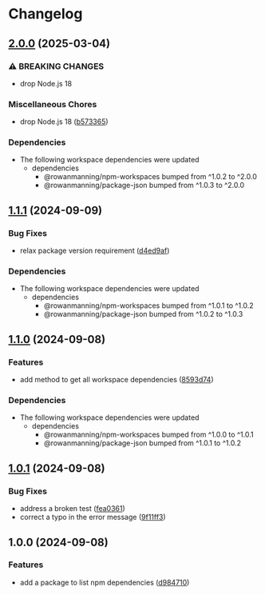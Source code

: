 # Changelog

## [2.0.0](https://github.com/rowanmanning/repo-tools/compare/npm-dependencies-v1.1.1...npm-dependencies-v2.0.0) (2025-03-04)


### ⚠ BREAKING CHANGES

* drop Node.js 18

### Miscellaneous Chores

* drop Node.js 18 ([b573365](https://github.com/rowanmanning/repo-tools/commit/b573365908e23999791e0bb2d1b81c821f96317c))


### Dependencies

* The following workspace dependencies were updated
  * dependencies
    * @rowanmanning/npm-workspaces bumped from ^1.0.2 to ^2.0.0
    * @rowanmanning/package-json bumped from ^1.0.3 to ^2.0.0

## [1.1.1](https://github.com/rowanmanning/repo-tools/compare/npm-dependencies-v1.1.0...npm-dependencies-v1.1.1) (2024-09-09)


### Bug Fixes

* relax package version requirement ([d4ed9af](https://github.com/rowanmanning/repo-tools/commit/d4ed9afb64304b9ff964af17f53b39d55344e53d))


### Dependencies

* The following workspace dependencies were updated
  * dependencies
    * @rowanmanning/npm-workspaces bumped from ^1.0.1 to ^1.0.2
    * @rowanmanning/package-json bumped from ^1.0.2 to ^1.0.3

## [1.1.0](https://github.com/rowanmanning/repo-tools/compare/npm-dependencies-v1.0.1...npm-dependencies-v1.1.0) (2024-09-08)


### Features

* add method to get all workspace dependencies ([8593d74](https://github.com/rowanmanning/repo-tools/commit/8593d74767dac246746efc73280a0e87e1e7a050))


### Dependencies

* The following workspace dependencies were updated
  * dependencies
    * @rowanmanning/npm-workspaces bumped from ^1.0.0 to ^1.0.1
    * @rowanmanning/package-json bumped from ^1.0.1 to ^1.0.2

## [1.0.1](https://github.com/rowanmanning/repo-tools/compare/npm-dependencies-v1.0.0...npm-dependencies-v1.0.1) (2024-09-08)


### Bug Fixes

* address a broken test ([fea0361](https://github.com/rowanmanning/repo-tools/commit/fea0361b19c5c1727259b127d692f3f02832422c))
* correct a typo in the error message ([9f11ff3](https://github.com/rowanmanning/repo-tools/commit/9f11ff3800217c394db67d64a053fd71a0282b75))

## 1.0.0 (2024-09-08)


### Features

* add a package to list npm dependencies ([d984710](https://github.com/rowanmanning/repo-tools/commit/d984710be9a27af0fc3c55545a48ff726033d88a))
